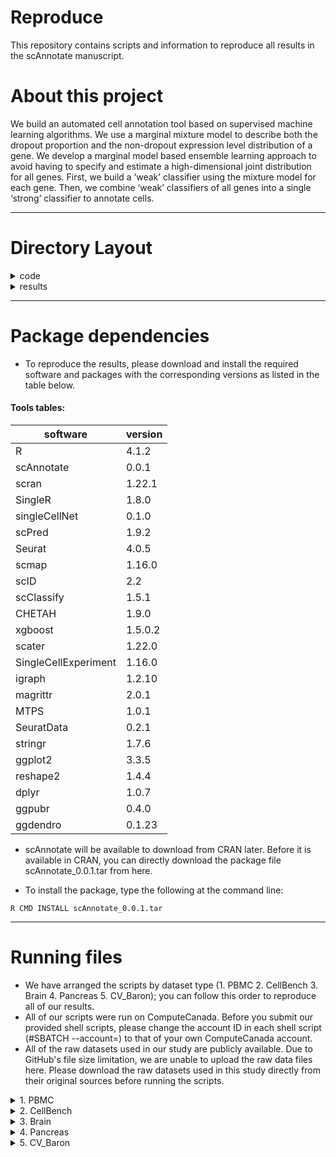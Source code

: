 # Reproduce

This repository contains scripts and information to reproduce all results in the scAnnotate manuscript.

# About this project 

We build an automated cell annotation tool based on supervised machine learning
algorithms. We use a marginal mixture model to describe both the dropout proportion and the non-dropout expression level distribution of a gene. We develop a marginal model based ensemble learning approach to avoid having to specify and estimate a high-dimensional joint distribution for all genes. First, we build a ‘weak’ classifier using the mixture model for each gene. Then, we combine ‘weak’ classifiers of all genes into a single ‘strong’ classifier to annotate cells.

---

# Directory Layout

<details><summary>code</summary>

    ├── code                                               # All of the scripts to reproduce the results in the scAnnotate manuscript.
    │     ├── 1. PBMC
    │            ├── preprocessing_PBMC_crossplatform.sh   # Shell script to run preprocessing_PBMC_crossplatform.R
    │            ├── preprocessing_PBMC_crossplatform.R    # R script to preprocess the PBMC dataset
    │            ├── run_pbmc.sh                           # Shell script with loops to submit all shell scripts for each method on the PBMC dataset at once
    │            ├── run.sh                                # Shell script to run each corresponding R script on the selected dataset
    │            ├── scAnnotate.r                          # R script to run our method, scAnnotate, on the selected dataset
    │            ├── CaSTLe.r                              # R script to run competing method CaSTLe on the selected dataset
    │            ├── CHETAH.r                              # R script to run competing method CHETAH on the selected dataset
    │            ├── scClassify.r                          # R script to run competing method scClassify on the selected dataset
    │            ├── scID.r                                # R script to run competing method scID on the selected dataset
    │            ├── scmapCell.r                           # R script to run competing method scmapCell on the selected dataset
    │            ├── scmapCluster.r                        # R script to run competing method scmapCluster on the selected dataset
    │            ├── scPred.r                              # R script to run competing method scPred on the selected dataset
    │            ├── singleCellNet.r                       # R script to run competing method singleCellNet on the selected dataset
    │            └── SingleR.r                             # R script to run competing method SingleR on the selected dataset
    |
    │     ├── 2. CellBench
    │            ├── preprocessing_CellBench.sh            # Shell script to run preprocessing_CellBench.R
    │            ├── preprocessing_CellBench.R             # R script to preprocess the CellBench dataset
    │            ├── run_cellbench.sh                      # Shell script with loops to submit all shell scripts for each method on the CellBench dataset at once
    │            ├── run.sh                                # Shell script to run each corresponding R script on the selected dataset
    │            ├── scAnnotate.r                          # R script to run our method, scAnnotate, on the selected dataset
    │            ├── CaSTLe.r                              # R script to run competing method CaSTLe on the selected dataset
    │            ├── CHETAH.r                              # R script to run competing method CHETAH on the selected dataset
    │            ├── scClassify.r                          # R script to run competing method scClassify on the selected dataset
    │            ├── scID.r                                # R script to run competing method scID on the selected dataset
    │            ├── scmapCell.r                           # R script to run competing method scmapCell on the selected dataset
    │            ├── scmapCluster.r                        # R script to run competing method scmapCluster on the selected dataset
    │            ├── scPred.r                              # R script to run competing method scPred on the selected dataset
    │            ├── singleCellNet.r                       # R script to run competing method singleCellNet on the selected dataset
    │            └── SingleR.r                             # R script to run competing method SingleR on the selected dataset  
    |
    │     ├── 3. Brain
    │            ├── 3.1. ALM_MTG
    |                    ├── preprocessing_ALM_MTG.sh      # Shell script to run preprocessing_ALM_MTG.R
    │                    ├── preprocessing_ALM_MTG.R       # R script to preprocess the ALM and MTG datasets
    │                    ├── run_ALM_MTG.sh                # Shell script with loops to submit all shell scripts for each method on the ALM and MTG datasets at once
    │                    ├── run.sh                        # Shell script to run each corresponding R script on the selected dataset
    │                    ├── scAnnotate.r                  # R script to run our method, scAnnotate, on the selected dataset
    │                    ├── CaSTLe.r                      # R script to run competing method CaSTLe on the selected dataset
    │                    ├── CHETAH.r                      # R script to run competing method CHETAH on the selected dataset
    │                    ├── scClassify.r                  # R script to run competing method scClassify on the selected dataset
    │                    ├── scID.r                        # R script to run competing method scID on the selected dataset
    │                    ├── scmapCell.r                   # R script to run competing method scmapCell on the selected dataset
    │                    ├── scmapCluster.r                # R script to run competing method scmapCluster on the selected dataset
    │                    ├── scPred.r                      # R script to run competing method scPred on the selected dataset
    │                    ├── singleCellNet.r               # R script to run competing method singleCellNet on the selected dataset
    │                    └── SingleR.r                     # R script to run competing method SingleR on the selected dataset   
    |
    │            └── 3.2. V1_MTG   
    |                    ├── preprocessing_V1_MTG.sh      # Shell script to run preprocessing_V1_MTG.R
    │                    ├── preprocessing_V1_MTG.R       # R script to preprocess the V1 and MTG datasets
    │                    ├── run_V1_MTG.sh                # Shell script with loops to submit all shell scripts for each method on the V1 and MTG datasets at once
    │                    ├── run.sh                        # Shell script to run each corresponding R script on the selected dataset
    │                    ├── scAnnotate.r                  # R script to run our method, scAnnotate, on the selected dataset
    │                    ├── CaSTLe.r                      # R script to run competing method CaSTLe on the selected dataset
    │                    ├── CHETAH.r                      # R script to run competing method CHETAH on the selected dataset
    │                    ├── scClassify.r                  # R script to run competing method scClassify on the selected dataset
    │                    ├── scID.r                        # R script to run competing method scID on the selected dataset
    │                    ├── scmapCell.r                   # R script to run competing method scmapCell on the selected dataset
    │                    ├── scmapCluster.r                # R script to run competing method scmapCluster on the selected dataset
    │                    ├── scPred.r                      # R script to run competing method scPred on the selected dataset
    │                    ├── singleCellNet.r               # R script to run competing method singleCellNet on the selected dataset
    │                    └── SingleR.r                     # R script to run competing method SingleR on the selected dataset   
    |
    │     ├── 4. Pancreas
    │            ├── processing_Baron.sh                   # Shell script to run processing_Baron.R
    │            ├── processing_Baron.R                    # R script to preprocess the Baron pancreas dataset
    │            ├── run_panc.sh                           # Shell script with loops to submit all shell scripts for each method on the Baron pancreas dataset at once
    │            ├── run.sh                                # Shell script to run each corresponding R script on the selected dataset
    │            ├── scAnnotate.r                          # R scripts to run our method, scAnnotate, on the selected dataset
    │            ├── CaSTLe.r                              # R scripts to run competing method CaSTLe on the selected dataset
    │            ├── CHETAH.r                              # R scripts to run competing method CHETAH on the selected dataset
    │            ├── scClassify.r                          # R scripts to run competing method scClassify on the selected dataset
    │            ├── scID.r                                # R scripts to run competing method scID on the selected dataset
    │            ├── scmapCell.r                           # R scripts to run competing method scmapCell on the selected dataset
    │            ├── scmapCluster.r                        # R scripts to run competing method scmapCluster on the selected dataset
    │            ├── scPred.r                              # R scripts to run competing method scPred on the selected dataset
    │            ├── singleCellNet.r                       # R scripts to run competing method singleCellNet on the selected dataset
    │            └── SingleR.r                             # R scripts to run competing method SingleR on the selected dataset 
    │
    │     └── 5. CV_Baron
    │            ├── cv_Baronhuman.sh                      # Shell script to run cv_Baronhuman.R
    │            ├── cv_Baronhuman.R                       # R script to process the Baron human pancreas dataset
    │            ├── run_cellbench.sh                      # Shell script with loops to submit all shell scripts for each method on the Baron human pancreas dataset at once
    │            ├── run.sh                                # Shell script to run each corresponding R script on the selected dataset
    │            ├── scAnnotate.r                          # R script to run our method, scAnnotate, on the selected dataset
    │            ├── CaSTLe.r                              # R script to run competing method CaSTLe on the selected dataset
    │            ├── CHETAH.r                              # R script to run competing method CHETAH on the selected dataset
    │            ├── scClassify.r                          # R script to run competing method scClassify on the selected dataset
    │            ├── scID.r                                # R script to run competing method scID on the selected dataset
    │            ├── scmapCell.r                           # R script to run competing method scmapCell on the selected dataset
    │            ├── scmapCluster.r                        # R script to run competing method scmapCluster on the selected dataset
    │            ├── scPred.r                              # R script to run competing method scPred on the selected dataset
    │            ├── singleCellNet.r                       # R script to run competing method singleCellNet on the selected dataset
    │            └── SingleR.r                             # R script to run competing method SingleR on the selected dataset   
</details>

<details><summary>results</summary>
   
    ├── results                                            # All results used in the scAnnotate manuscript.
    │     ├── 1. annotation results
    │            ├── 1.1 PBMC                              # All annotation results for each method on the PBMC dataset
    │            ├── 1.2 CellBench                         # All annotation results for each method on the CellBench dataset 
    │            ├── 1.3 Brain                             # All annotation results for each method on the Brain dataset
    │            ├── 1.4 Pancreas                          # All annotation results for each method on the pancreas dataset
    │            └── 1.5 CV_Baron                          # All annotation results for each method on the Baron human dataset
    |
    │     └── 2. analysis scripts        
    │            ├── results_crossplatform.R               # R script to evaluate the performance of each method on cross-platform datasets by accuracy for each cell population, mean accuracy, and overall accuracy
    │            ├── results_crossspecies.R                # R script to evaluate the performance of each method on cross-species datasets by accuracy for each cell population, mean accuracy, and overall accuracy
    │            └──results_cv.R                          # R script to evaluate the performance of each method on intra-datasets (Baron_human) by accuracy for each cell population, mean accuracy, and overall accuracy 
</details>
  

---

# Package dependencies
- To reproduce the results, please download and install the required software and packages with the corresponding versions as listed in the table below.

#### Tools tables:
|software|version|
|--------|-------|
|R|4.1.2|
|scAnnotate|0.0.1|
|scran|1.22.1|
|SingleR|1.8.0|
|singleCellNet|0.1.0|
|scPred|1.9.2|
|Seurat|4.0.5|
|scmap|1.16.0|
|scID|2.2|
|scClassify|1.5.1|
|CHETAH|1.9.0|
|xgboost|1.5.0.2|
|scater|1.22.0|
|SingleCellExperiment|1.16.0|
|igraph|1.2.10|
|magrittr|2.0.1|
|MTPS|1.0.1|
|SeuratData|0.2.1|
|stringr|1.7.6|
|ggplot2|3.3.5|
|reshape2|1.4.4|
|dplyr|1.0.7|
|ggpubr|0.4.0|
|ggdendro|0.1.23|


- scAnnotate will be available to download from CRAN later. Before it is available in CRAN, you can directly download the package file scAnnotate_0.0.1.tar from here.

- To install the package, type the following at the command line:

```
R CMD INSTALL scAnnotate_0.0.1.tar
```

---

# Running files
- We have arranged the scripts by dataset type (1. PBMC 2. CellBench 3. Brain 4. Pancreas 5. CV_Baron); you can follow this order to reproduce all of our results. 
- All of our scripts were run on ComputeCanada. Before you submit our provided shell scripts, please change the account ID in each shell script (#SBATCH --account=) to that of your own ComputeCanada account. 
- All of the raw datasets used in our study are publicly available. Due to GitHub's file size limitation, we are unable to upload the raw data files here. Please download the raw datasets used in this study directly from their original sources before running the scripts.

<details><summary>1. PBMC </summary>
  
  1). Download the raw data: the PBMC dataset was downloaded from the SeuratData package with dataset name "pbmcsca". 
~~~
  R
  library(SeuratData)
  InstallData("pbmcsca")
~~~  
  2). Process the dataset: submit the shell script to process the PBMC dataset
~~~
 sbatch preprocessing_PBMC_crossplatform.sh
~~~
  3). Run the methods: submit the shell script to run each method's R script on the selected dataset.
~~~
 sbatch run_pbmc.sh
~~~
</details>

<details><summary>2. CellBench </summary> 
  
  1). Download the raw data: CellBench was download from Zenodo (https://zenodo.org/record/3357167#.YjpANOfMKw4)
  
  2). Process the dataset: submit the shell script to process the CellBench dataset
~~~
 sbatch preprocessing_CellBench.sh
~~~
  
  3). Run the methods: submit the shell script to run each method's R script on the selected dataset.
~~~
 sbatch run_cellbench.sh
~~~
</details>

<details><summary>3. Brain </summary>
  
  3.1 ALM_MTG
  
  1). Download the raw data: MouseALM_HumanMTG(**) was download from Zenodo (https://zenodo.org/record/3357167#.YjpANOfMKw4)
  
  2). Process the dataset: submit the shell script to process the ALM and MTG datasets
~~~
 sbatch preprocessing_ALM_MTG.sh
~~~
  
  3). Run the methods: submit the shell script to run each method's R script on the selected dataset.
~~~
 sbatch run_ALM_MTG.sh
~~~
  
  3.2 V1_MTG
 
  1). Download the raw data: MouseV1_HumanMTG(**) was download from Zenodo (https://zenodo.org/record/3357167#.YjpANOfMKw4)
  
  2). Process the dataset: submit the shell script to process the V1 and MTG datasets
~~~
 sbatch preprocessing_V1_MTG.sh
~~~
  
  3). Run the methods: submit the shell script to run each method's R script on the selected dataset.
~~~
 sbatch run_V1_MTG.sh
~~~

</details>


<details><summary>4. Pancreas </summary>
  
  1). Download the raw data: the pancreas data was downloaded from National Center for Biotechnology Information (NCBI) Gene Expression Omnibus (GEO) for GSE84133. https://www.ncbi.nlm.nih.gov/geo/download/?acc=GSE84133&format=file

  2). Process the dataset: submit the shell script to process the Baron pancreas dataset
~~~
 sbatch processing_Baron.sh
~~~
  3). Run the methods: submit the shell script to run each method's R script on the selected dataset.
~~~
 sbatch run_panc.sh
~~~
</details>


<details><summary>5. CV_Baron </summary>
  
  1). Move the selected dataset into the (**home directory?) folder: the selected dataset "Baron_human.rds" is outputted from processing_Baron.R (which is already run in Step 4 above)

  2). Process the dataset: submit the shell script to process the Baron human pancreas dataset
~~~
 sbatch cv_Baronhuman.sh
~~~
  3). Run the methods: submit the shell script to run each method's R script on the selected dataset.
~~~
 sbatch run_baron10.sh
~~~
</details>



